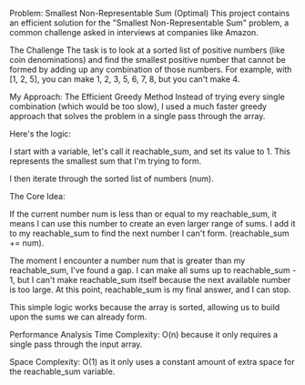 Problem: Smallest Non-Representable Sum (Optimal)
This project contains an efficient solution for the "Smallest Non-Representable Sum" problem, a common challenge asked in interviews at companies like Amazon.

The Challenge
The task is to look at a sorted list of positive numbers (like coin denominations) and find the smallest positive number that cannot be formed by adding up any combination of those numbers. For example, with [1, 2, 5], you can make 1, 2, 3, 5, 6, 7, 8, but you can't make 4.

My Approach: The Efficient Greedy Method
Instead of trying every single combination (which would be too slow), I used a much faster greedy approach that solves the problem in a single pass through the array.

Here's the logic:

I start with a variable, let's call it reachable_sum, and set its value to 1. This represents the smallest sum that I'm trying to form.

I then iterate through the sorted list of numbers (num).

The Core Idea:

If the current number num is less than or equal to my reachable_sum, it means I can use this number to create an even larger range of sums. I add it to my reachable_sum to find the next number I can't form. (reachable_sum += num).

The moment I encounter a number num that is greater than my reachable_sum, I've found a gap. I can make all sums up to reachable_sum - 1, but I can't make reachable_sum itself because the next available number is too large. At this point, reachable_sum is my final answer, and I can stop.

This simple logic works because the array is sorted, allowing us to build upon the sums we can already form.

Performance Analysis
Time Complexity: O(n) because it only requires a single pass through the input array.

Space Complexity: O(1) as it only uses a constant amount of extra space for the reachable_sum variable.
